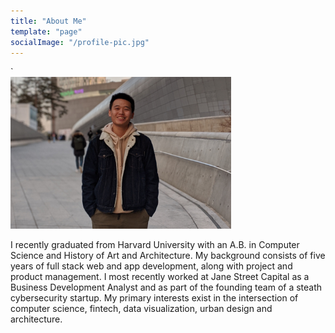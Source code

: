 ```yaml
---
title: "About Me"
template: "page"
socialImage: "/profile-pic.jpg"
---
```


<div style="width:70%;">`
  <img src="/media/about-me.jpg"/>
</div>

I recently graduated from Harvard University with an A.B. in Computer Science and History of Art and Architecture. My background consists of five years of full stack web and app development, along with project and product management. I most recently worked at Jane Street Capital as a Business Development Analyst and as part of the founding team of a steath cybersecurity startup. My primary interests exist in the intersection of computer science, fintech, data visualization, urban design and architecture.
